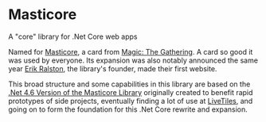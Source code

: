 # Masticore
A "core" library for .Net Core web apps

Named for [Masticore](https://mtg.fandom.com/wiki/Masticore), a card from [Magic: The Gathering](https://mtg.fandom.com/wiki/Urza%27s_Destiny). A card so good it was used by everyone. Its expansion was also notably announced the same year [Erik Ralston](https://www.linkedin.com/in/erikralston/), the library's founder, made their first website.

This broad structure and some capabilities in this library are based on the [.Net 4.6 Version of the Masticore Library](https://github.com/eralston/Masticore) originally  created to benefit rapid prototypes of side projects, eventually finding a lot of use at [LiveTiles](https://livetilesglobal.com/), and going on to form the foundation for this .Net Core rewrite and expansion.
